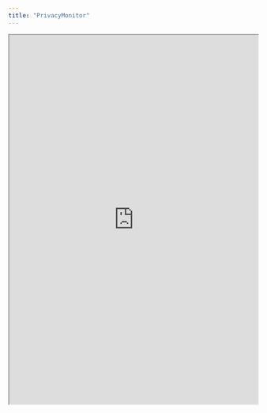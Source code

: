 ```yaml
---
title: "PrivacyMonitor"
---
```



<iframe height="750" width="100%" src="https://ewelton.github.io/ktest/wiki.html#PrivacyMonitor"></iframe>
